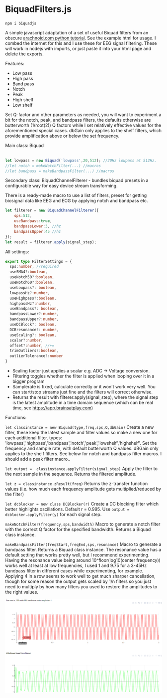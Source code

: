 # BiquadFilters.js

`npm i biquadjs`

A simple javascript adaptation of a set of useful Biquad filters from an obscure [arachnoid.com python tutorial](https://arachnoid.com/phase_locked_loop/index.html). See the example html for usage. I combed the internet for this and I use these for EEG signal filtering. These will work in nodejs with imports, or just paste it into your html page and delete the exports.

Features:
* Low pass
* High pass
* Band pass
* Notch
* Peak
* High shelf
* Low shelf

Set Q-factor and other parameters as needed, you will want to experiment a bit for the notch, peak, and bandpass filters, the defaults otherwise are butterworth (1/root(2)) Q factors while I set relatively effective values for the aforementioned special cases. dbGain only applies to the shelf filters, which provide amplification above or below the set frequency.

Main class: Biquad
```js

let lowpass = new Biquad('lowpass',20,512); //20Hz lowpass at 512Hz. 
//let notch = makeNotchFilter(...) //macros
//let bandpass = makeBandpassFilter(...) //macros
```

Secondary class: BiquadChannelFilterer - bundles biquad presets in a configurable way for easy device stream transforming.

There is a ready-made macro to use a list of filters, preset for getting biosignal data like EEG and ECG by applying notch and bandpass etc.
```js
let filterer = new BiquadChannelFilterer({
    sps:512,
    useBandpass:true,
    bandpassLower:3, //hz
    bandpassUpper:45 //hz
});
let result = filterer.apply(signal_step);
``` 

All settings:
```ts
export type FilterSettings = {
  sps:number, //required
  useSMA4?:boolean,
  useNotch50?:boolean,
  useNotch60?:boolean,
  useLowpass?: boolean,
  lowpassHz?:number,
  useHighpass?:boolean,
  highpassHz?:number,
  useBandpass?: boolean,
  bandpassLower?:number,
  bandpassUpper?:number,
  useDCBlock?: boolean,
  DCBresonance?: number,
  useScaling?: boolean,
  scalar?:number,
  offset?:number, //+=
  trimOutliers?:boolean,
  outlierTolerance?:number
}
```

* Scaling factor just applies a scalar e.g. ADC -> Voltage conversion.
* Filtering toggles whether the filter is applied when looping over it in a bigger program
* Samplerate is fixed, calculate correctly or it won't work very well. You can start/stop streams just fine and the filters will correct otherwise.
* Returns the result with filterer.apply(signal_step), where the signal step is the latest amplitude in a time domain sequence (which can be real time, see https://app.brainsatplay.com)


Functions:

`let classinstance = new Biquad(type,freq,sps,Q,dbGain)` Create a new filter, these keep the latest sample and filter values so make a new one for each additional filter.
types: 'lowpass','highpass','bandpass','notch','peak','lowshelf','highshelf'. Set the frequency and sample rate, with default butterworth Q values. dBGain only applies to the shelf filters. See below for notch and bandpass filter macros. I should add a peak filter macro..

`let output =  classinstance.applyFilter(signal_step)` Apply the filter to the next sample in the sequence. Returns the filtered amplitude.

`let z = classinstance.zResult(freq)` Returns the z-transfer function values (i.e. how much each frequency amplitude gets multiplied/reduced by the filter)

`let dcblocker = new class DCBlocker(r)` Create a DC blocking filter which better highlights oscillations. Default r = 0.995. Use `output = dcblocker.applyFilter(y)` for each signal step.

`makeNotchFilter(frequency,sps,bandwidth)` Macro to generate a notch filter with the correct Q factor for the specified bandwidth. Returns a Biquad class instance.

`makeBandpassFilter(freqStart,freqEnd,sps,resonance)` Macro to generate a bandpass filter. Returns a Biquad class instance. The resonance value has a default setting that works pretty well, but I recommend experimenting. Having the resonance value being around 10^floor(log10(center frequency)) works well at least at low frequencies, I used 1 and 9.75 for a 3-45Hz bandpass filter in different cases while experimenting, for example. Applying 4 in a row seems to work well to get much sharper cancellation, though for some reason the output gets scaled by 1/n filters so you just need to multiply by how many filters you used to restore the amplitudes to the right values. 

![capture](Capture.PNG)
